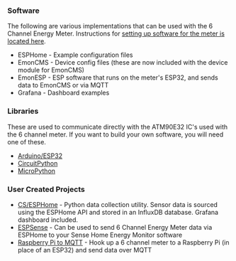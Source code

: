 ### Software
The following are various implementations that can be used with the 6 Channel Energy Meter. Instructions for [setting up software for the meter is located here](https://github.com/CircuitSetup/Expandable-6-Channel-ESP32-Energy-Meter#setting-up-software).
- ESPHome - Example configuration files
- EmonCMS - Device config files (these are now included with the device module for EmonCMS)
- EmonESP - ESP software that runs on the meter's ESP32, and sends data to EmonCMS or via MQTT
- Grafana - Dashboard examples

### Libraries
These are used to communicate directly with the ATM90E32 IC's used with the 6 channel meter. If you want to build your own software, you will need one of these.
- [Arduino/ESP32](https://github.com/CircuitSetup/ATM90E32)
- [CircuitPython](https://github.com/BitKnitting/CircuitSetup_CircuitPython)
- [MicroPython](https://github.com/BitKnitting/CircuitSetup_micropython)

### User Created Projects
- [CS/ESPHome](https://github.com/sillygoose/cs_esphome) - Python data collection utility. Sensor data is sourced using the ESPHome API and stored in an InfluxDB database. Grafana dashboard included.
- [ESPSense](https://github.com/cbpowell/ESPSense) - Can be used to send 6 Channel Energy Meter data via ESPHome to your Sense Home Energy Monitor software
- [Raspberry Pi to MQTT](https://github.com/tsaitsai/circuitsetup_energy_to_mqtt) - Hook up a 6 channel meter to a Raspberry Pi (in place of an ESP32) and send data over MQTT
